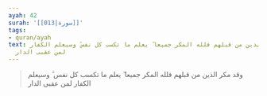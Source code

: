 ```yaml
---
ayah: 42
surah: '[[013|سورة]]'
tags:
- quran/ayah
text: وقد مكر الذين من قبلهم فلله المكر جميعا ۖ يعلم ما تكسب كل نفس ۗ وسيعلم الكفار
  لمن عقبى الدار
---
```

> وقد مكر الذين من قبلهم فلله المكر جميعا ۖ يعلم ما تكسب كل نفس ۗ وسيعلم الكفار لمن عقبى الدار
